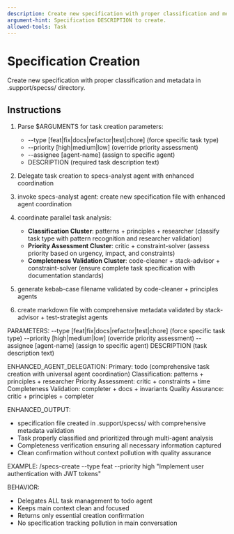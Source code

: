 ```yaml
---
description: Create new specification with proper classification and metadata.
argument-hint: Specification DESCRIPTION to create.
allowed-tools: Task
---
```


# Specification Creation

Create new specification with proper classification and metadata in .support/specss/ directory.

## Instructions

1. Parse $ARGUMENTS for task creation parameters:
   - --type [feat|fix|docs|refactor|test|chore] (force specific task type)
   - --priority [high|medium|low] (override priority assessment)
   - --assignee [agent-name] (assign to specific agent)
   - DESCRIPTION (required task description text)

2. Delegate task creation to specs-analyst agent with enhanced coordination
1. invoke specs-analyst agent: create new specification file with enhanced agent coordination
2. coordinate parallel task analysis:
   - **Classification Cluster**: patterns + principles + researcher (classify task type with pattern recognition and researcher validation)
   - **Priority Assessment Cluster**: critic + constraint-solver (assess priority based on urgency, impact, and constraints)
   - **Completeness Validation Cluster**: code-cleaner + stack-advisor + constraint-solver (ensure complete task specification with documentation standards)
3. generate kebab-case filename validated by code-cleaner + principles agents
4. create markdown file with comprehensive metadata validated by stack-advisor + test-strategist agents

PARAMETERS:
--type [feat|fix|docs|refactor|test|chore] (force specific task type)
--priority [high|medium|low] (override priority assessment)
--assignee [agent-name] (assign to specific agent)
DESCRIPTION (task description text)

ENHANCED_AGENT_DELEGATION:
Primary: todo (comprehensive task creation with universal agent coordination)
Classification: patterns + principles + researcher
Priority Assessment: critic + constraints + time
Completeness Validation: completer + docs + invariants
Quality Assurance: critic + principles + completer

ENHANCED_OUTPUT:
- specification file created in .support/specss/ with comprehensive metadata validation
- Task properly classified and prioritized through multi-agent analysis
- Completeness verification ensuring all necessary information captured
- Clean confirmation without context pollution with quality assurance

EXAMPLE:
/specs-create --type feat --priority high "Implement user authentication with JWT tokens"

BEHAVIOR:
- Delegates ALL task management to todo agent
- Keeps main context clean and focused
- Returns only essential creation confirmation
- No specification tracking pollution in main conversation